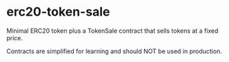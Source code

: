 # erc20-token-sale


Minimal ERC20 token plus a TokenSale contract that sells tokens at a fixed price.


Contracts are simplified for learning and should NOT be used in production.
